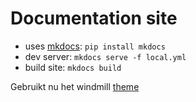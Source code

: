 # Documentation site

- uses [mkdocs](https://www.mkdocs.org/): ```pip install mkdocs```
- dev server: ```mkdocs serve -f local.yml```
- build site: ```mkdocs build```

Gebruikt nu het windmill [theme](https://github.com/mkdocs/catalog?tab=readme-ov-file#-theming)